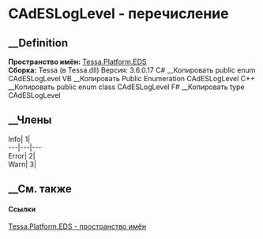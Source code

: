 # CAdESLogLevel - перечисление
##  __Definition
 **Пространство имён:** [Tessa.Platform.EDS](N_Tessa_Platform_EDS.htm)  
 **Сборка:** Tessa (в Tessa.dll) Версия: 3.6.0.17
C# __Копировать
     public enum CAdESLogLevel
VB __Копировать
     Public Enumeration CAdESLogLevel
C++ __Копировать
     public enum class CAdESLogLevel
F# __Копировать
     type CAdESLogLevel
##  __Члены
Info| 1|  
---|---|---  
Error| 2|  
Warn| 3|  
## __См. также
#### Ссылки
[Tessa.Platform.EDS - пространство имён](N_Tessa_Platform_EDS.htm)
